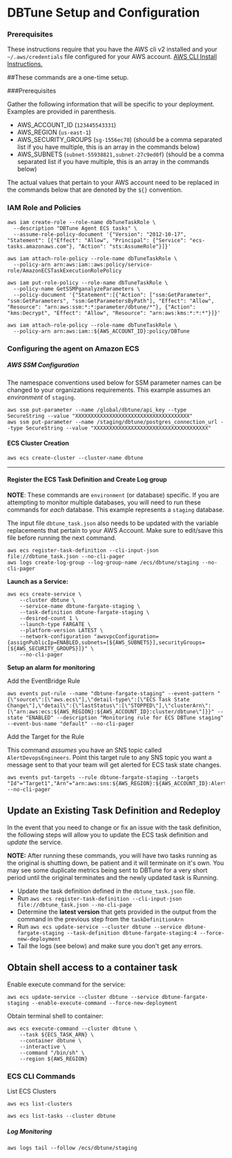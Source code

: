 # DBTune Setup and Configuration

### Prerequisites
These instructions require that you have the AWS cli v2 installed and your `~/.aws/credentials` file configured for your AWS account. [AWS CLI Install Instructions.](https://docs.aws.amazon.com/cli/latest/userguide/getting-started-install.html)


##These commands are a one-time setup.

###Prerequisites 

Gather the following information that will be specific to your deployment. Examples are provided in parenthesis.

- AWS\_ACCOUNT\_ID (`123445543331`)
- AWS_REGION (`us-east-1`)
- AWS\_SECURITY\_GROUPS (`sg-1556ec70`) (should be a comma separated list if you have multiple, this is an array in the commands below)
- AWS_SUBNETS (`subnet-55938821,subnet-27c9ed0f`) (should be a comma separated list if you have multiple, this is an array in the commands below)

The actual values that pertain to your AWS account need to be replaced in the commands below that are denoted by the `${}` convention.


### IAM Role and Policies

```
aws iam create-role --role-name dbTuneTaskRole \
  --description "DBTune Agent ECS tasks" \
  --assume-role-policy-document '{"Version": "2012-10-17", "Statement": [{"Effect": "Allow", "Principal": {"Service": "ecs-tasks.amazonaws.com"}, "Action": "sts:AssumeRole"}]}'

aws iam attach-role-policy --role-name dbTuneTaskRole \
  --policy-arn arn:aws:iam::aws:policy/service-role/AmazonECSTaskExecutionRolePolicy

aws iam put-role-policy --role-name dbTuneTaskRole \
  --policy-name GetSSMPganalyzeParameters \
  --policy-document '{"Statement":[{"Action": ["ssm:GetParameter", "ssm:GetParameters", "ssm:GetParametersByPath"], "Effect": "Allow", "Resource": "arn:aws:ssm:*:*:parameter/dbtune/*"}, {"Action": "kms:Decrypt", "Effect": "Allow", "Resource": "arn:aws:kms:*:*:*"}]}'

aws iam attach-role-policy --role-name dbTuneTaskRole \
  --policy-arn arn:aws:iam::${AWS_ACCOUNT_ID}:policy/DBTune
```

### Configuring the agent on Amazon ECS

##### AWS SSM Configuration
The namespace conventions used below for SSM parameter names can be changed to your organizations requirements. This example assumes an _environment_ of `staging`.

```
aws ssm put-parameter --name /global/dbtune/api_key --type SecureString --value "XXXXXXXXXXXXXXXXXXXXXXXXXXXXXXXXXXXXX"
aws ssm put-parameter --name /staging/dbtune/postgres_connection_url --type SecureString --value "XXXXXXXXXXXXXXXXXXXXXXXXXXXXXXXXXXXXX"
```

#### ECS Cluster Creation

```
aws ecs create-cluster --cluster-name dbtune

```

---

#### Register the ECS Task Definition and Create Log group

**NOTE**: These commands are `environment` (or database) specific. If you are attempting to monitor multiple databases, you will need to run these commands for *each* database. This example represents a `staging` database.

The input file `dbtune_task.json` also needs to be updated with the variable replacements that pertain to your AWS Account. Make sure to edit/save this file before running the next command.

```
aws ecs register-task-definition --cli-input-json file://dbtune_task.json --no-cli-pager
aws logs create-log-group --log-group-name /ecs/dbtune/staging --no-cli-pager
```

**Launch as a Service:**

```
aws ecs create-service \
	--cluster dbtune \
	--service-name dbtune-fargate-staging \
	--task-definition dbtune-fargate-staging \
	--desired-count 1 \
	--launch-type FARGATE \
	--platform-version LATEST \
	--network-configuration "awsvpcConfiguration={assignPublicIp=ENABLED,subnets=[${AWS_SUBNETS}],securityGroups=[${AWS_SECURITY_GROUPS}]}" \
	--no-cli-pager
```

**Setup an alarm for monitoring**

Add the EventBridge Rule

```
aws events put-rule --name "dbtune-fargate-staging" --event-pattern "{\"source\":[\"aws.ecs\"],\"detail-type\":[\"ECS Task State Change\"],\"detail\":{\"lastStatus\":[\"STOPPED\"],\"clusterArn\":[\"arn:aws:ecs:${AWS_REGION}:${AWS_ACCOUNT_ID}:cluster/dbtune\"]}}" --state "ENABLED" --description "Monitoring rule for ECS DBTune staging" --event-bus-name "default" --no-cli-pager
```

Add the Target for the Rule

This command _assumes_ you have an SNS topic called `AlertDevopsEngineers`. Point this target rule to any SNS topic you want a message sent to that your team will get alerted for ECS task state changes.

```
aws events put-targets --rule dbtune-fargate-staging --targets "Id"="Target1","Arn"="arn:aws:sns:${AWS_REGION}:${AWS_ACCOUNT_ID}:AlertDevopsEngineers" --no-cli-pager
```


## Update an Existing Task Definition and Redeploy
In the event that you need to change or fix an issue with the task definition, the following steps will allow you to update the ECS task definition and _update_ the service. 

**NOTE:** After running these commands, you will have two tasks running as the original is shutting down, be patient and it will terminate on it's own. You may see some duplicate metrics being sent to DBTune for a very short period until the original terminates and the newly updated task is Running.


- Update the task definition defined in the `dbtune_task.json` file.
- Run `aws ecs register-task-definition --cli-input-json file://dbtune_task.json --no-cli-page`
- Determine the **latest version** that gets provided in the output from the command in the previous step from the `taskDefinitionArn`
- Run `aws ecs update-service --cluster dbtune --service dbtune-fargate-staging --task-definition dbtune-fargate-staging:4 --force-new-deployment`
- Tail the logs (see below) and make sure you don't get any errors.

## Obtain shell access to a container task

Enable execute command for the service:
```
aws ecs update-service --cluster dbtune --service dbtune-fargate-staging --enable-execute-command --force-new-deployment
```

Obtain terminal shell to container:
```
aws ecs execute-command --cluster dbtune \
    --task ${ECS_TASK_ARN} \
    --container dbtune \
    --interactive \
    --command "/bin/sh" \
    --region ${AWS_REGION}
```


### ECS CLI Commands

List ECS Clusters

```
aws ecs list-clusters

aws ecs list-tasks --cluster dbtune

```

##### Log Monitoring

```
aws logs tail --follow /ecs/dbtune/staging
```
